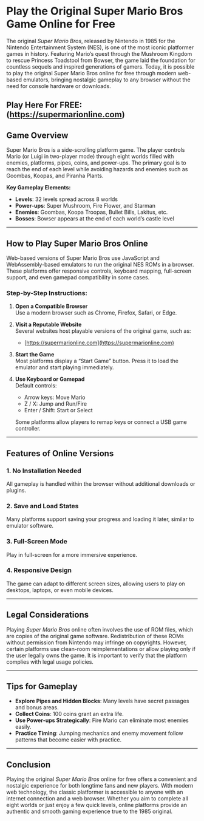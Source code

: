 # Play the Original Super Mario Bros Game Online for Free

The original *Super Mario Bros*, released by Nintendo in 1985 for the Nintendo Entertainment System (NES), is one of the most iconic platformer games in history. Featuring Mario’s quest through the Mushroom Kingdom to rescue Princess Toadstool from Bowser, the game laid the foundation for countless sequels and inspired generations of gamers. Today, it is possible to play the original Super Mario Bros online for free through modern web-based emulators, bringing nostalgic gameplay to any browser without the need for console hardware or downloads.

Play Here For FREE: (https://supermarionline.com)
---

## Game Overview

Super Mario Bros is a side-scrolling platform game. The player controls Mario (or Luigi in two-player mode) through eight worlds filled with enemies, platforms, pipes, coins, and power-ups. The primary goal is to reach the end of each level while avoiding hazards and enemies such as Goombas, Koopas, and Piranha Plants.

**Key Gameplay Elements:**

- **Levels**: 32 levels spread across 8 worlds  
- **Power-ups**: Super Mushroom, Fire Flower, and Starman  
- **Enemies**: Goombas, Koopa Troopas, Bullet Bills, Lakitus, etc.  
- **Bosses**: Bowser appears at the end of each world’s castle level  

---

## How to Play Super Mario Bros Online

Web-based versions of Super Mario Bros use JavaScript and WebAssembly-based emulators to run the original NES ROMs in a browser. These platforms offer responsive controls, keyboard mapping, full-screen support, and even gamepad compatibility in some cases.

### Step-by-Step Instructions:

1. **Open a Compatible Browser**  
   Use a modern browser such as Chrome, Firefox, Safari, or Edge.

2. **Visit a Reputable Website**  
   Several websites host playable versions of the original game, such as:  
   - [https://supermarionline.com](https://supermarionline.com)  

3. **Start the Game**  
   Most platforms display a “Start Game” button. Press it to load the emulator and start playing immediately.

4. **Use Keyboard or Gamepad**  
   Default controls:  
   - Arrow keys: Move Mario  
   - Z / X: Jump and Run/Fire  
   - Enter / Shift: Start or Select  

   Some platforms allow players to remap keys or connect a USB game controller.

---

## Features of Online Versions

### 1. No Installation Needed  
All gameplay is handled within the browser without additional downloads or plugins.

### 2. Save and Load States  
Many platforms support saving your progress and loading it later, similar to emulator software.

### 3. Full-Screen Mode  
Play in full-screen for a more immersive experience.

### 4. Responsive Design  
The game can adapt to different screen sizes, allowing users to play on desktops, laptops, or even mobile devices.

---

## Legal Considerations

Playing *Super Mario Bros* online often involves the use of ROM files, which are copies of the original game software. Redistribution of these ROMs without permission from Nintendo may infringe on copyrights. However, certain platforms use clean-room reimplementations or allow playing only if the user legally owns the game. It is important to verify that the platform complies with legal usage policies.

---

## Tips for Gameplay

- **Explore Pipes and Hidden Blocks**: Many levels have secret passages and bonus areas.  
- **Collect Coins**: 100 coins grant an extra life.  
- **Use Power-ups Strategically**: Fire Mario can eliminate most enemies easily.  
- **Practice Timing**: Jumping mechanics and enemy movement follow patterns that become easier with practice.  

---

## Conclusion

Playing the original *Super Mario Bros* online for free offers a convenient and nostalgic experience for both longtime fans and new players. With modern web technology, the classic platformer is accessible to anyone with an internet connection and a web browser. Whether you aim to complete all eight worlds or just enjoy a few quick levels, online platforms provide an authentic and smooth gaming experience true to the 1985 original.
